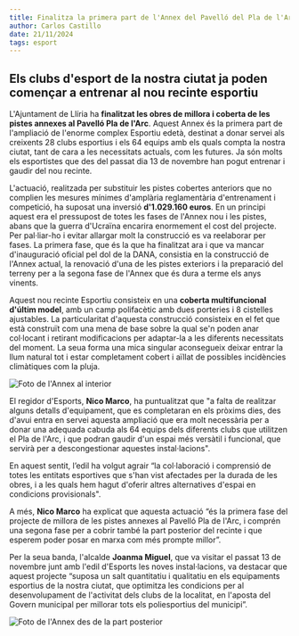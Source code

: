 ```yaml
---
title: Finalitza la primera part de l'Annex del Pavelló del Pla de l'Arc
author: Carlos Castillo
date: 21/11/2024
tags: esport
---
```


## Els clubs d'esport de la nostra ciutat ja poden començar a entrenar al nou recinte esportiu

L'Ajuntament de Llíria ha **finalitzat les obres de millora i coberta de les pistes annexes al Pavelló Pla de l'Arc**. Aquest Annex és la primera part de l'ampliació de l'enorme complex Esportiu edetà, destinat a donar servei als creixents 28 clubs esportius i els 64 equips amb els quals compta la nostra ciutat, tant de cara a les necessitats actuals, com les futures. Ja són molts els esportistes que des del passat dia 13 de novembre han pogut entrenar i gaudir del nou recinte.

L'actuació, realitzada per substituir les pistes cobertes anteriors que no complien les mesures mínimes d'amplària reglamentària d'entrenament i competició, ha suposat una inversió **d'1.029.160 euros**. En un principi aquest era el pressupost de totes les fases de l'Annex nou i les pistes, abans que la guerra d'Ucraïna encarira enormement el cost del projecte. Per pal·liar-ho i evitar allargar molt la construcció es va reelaborar per fases. La primera fase, que és la que ha finalitzat ara i que va mancar d'inauguració oficial pel dol de la DANA, consistia en la construcció de l'Annex actual, la renovació d'una de les pistes exteriors i la preparació del terreny per a la segona fase de l'Annex que és dura a terme els anys vinents. 

Aquest nou recinte Esportiu consisteix en una **coberta multifuncional d'últim model**, amb un camp polifacètic amb dues porteries i 8 cistelles ajustables. La particularitat d'aquesta construcció consisteix en el fet que està construït com una mena de base sobre la qual se'n poden anar col·locant i retirant modificacions per adaptar-la a les diferents necessitats del moment. La seua forma una mica singular aconsegueix deixar entrar la llum natural tot i estar completament cobert i aïllat de possibles incidències climàtiques com la pluja.  
 
![Foto de l'Annex al interior](/assets/continguts/recursos/20241121-interior-annex.jpg "Foto de l'interior de l'Annex")

El regidor d'Esports, **Nico Marco**, ha puntualitzat que "a falta de realitzar alguns detalls d'equipament, que es completaran en els pròxims dies, des d'avui entra en servei aquesta ampliació que era molt necessària per a donar una adequada cabuda als 64 equips dels diferents clubs que utilitzen el Pla de l'Arc, i que podran gaudir d'un espai més versàtil i funcional, que servirà per a descongestionar aquestes instal·lacions".

En aquest sentit, l’edil ha volgut agrair “la col·laboració i comprensió de totes les entitats esportives que s'han vist afectades per la durada de les obres, i a les quals hem hagut d'oferir altres alternatives d'espai en condicions provisionals".

A més, **Nico Marco** ha explicat que aquesta actuació “és la primera fase del projecte de millora de les pistes annexes al Pavelló Pla de l'Arc, i comprén una segona fase per a cobrir també la part posterior del recinte i que esperem poder posar en marxa com més prompte millor”.

Per la seua banda, l'alcalde **Joanma Miguel**, que va visitar el passat 13 de novembre junt amb l'edil d'Esports les noves instal·lacions, va destacar que aquest projecte “suposa un salt quantitatiu i qualitatiu en els equipaments esportius de la nostra ciutat, que optimitza les condicions per al desenvolupament de l'activitat dels clubs de la localitat, en l'aposta del Govern municipal per millorar tots els poliesportius del municipi”.

![Foto de l'Annex des de la part posterior](/assets/continguts/recursos/20241121-annex-Pla-de-l_Arc.jpg "Foto de l'Annex")


